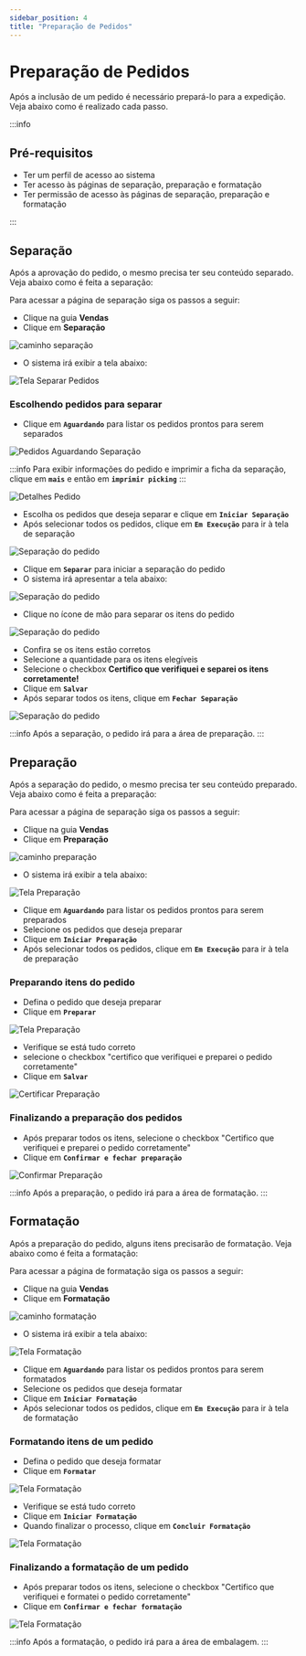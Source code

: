 ```yaml
---
sidebar_position: 4
title: "Preparação de Pedidos"
---
```


# Preparação de Pedidos

Após a inclusão de um pedido é necessário prepará-lo para a expedição. Veja abaixo como é realizado cada passo.

:::info

## Pré-requisitos

- Ter um perfil de acesso ao sistema
- Ter acesso às páginas de separação, preparação e formatação
- Ter permissão de acesso às páginas de separação, preparação e formatação

:::

## Separação

Após a aprovação do pedido, o mesmo precisa ter seu conteúdo separado. Veja abaixo como é feita a separação:

Para acessar a página de separação siga os passos a seguir:

- Clique na guia **Vendas**
- Clique em **Separação**

![caminho separação](/img/images/caminho_separacao.png)

- O sistema irá exibir a tela abaixo:

![Tela Separar Pedidos](/img/images/separar_pedidos.png)

### Escolhendo pedidos para separar

- Clique em **`Aguardando`** para listar os pedidos prontos para serem separados

![Pedidos Aguardando Separação](/img/images/aguardando_separacao.png)

:::info
Para exibir informações do pedido e imprimir a ficha da separação, clique em **`mais`** e então em **`imprimir picking`**
:::

![Detalhes Pedido](/img/images/detalhes_pedidos_2.png)

- Escolha os pedidos que deseja separar e clique em **`Iniciar Separação`**
- Após selecionar todos os pedidos, clique em **`Em Execução`** para ir à tela de separação

![Separação do pedido](/img/images/separacao_teste.png)

- Clique em **`Separar`** para iniciar a separação do pedido
- O sistema irá apresentar a tela abaixo:

![Separação do pedido](/img/images/separando_pedido.png)

- Clique no ícone de mão para separar os itens do pedido

![Separação do pedido](/img/images/certificar_separacao.png)

- Confira se os itens estão corretos
- Selecione a quantidade para os itens elegíveis
- Selecione o checkbox **Certifico que verifiquei e separei os itens corretamente!**
- Clique em **`Salvar`**
- Após separar todos os itens, clique em **`Fechar Separação`**

![Separação do pedido](/img/images/fechar_separacao.png)

:::info
Após a separação, o pedido irá para a área de preparação.
:::

## Preparação

Após a separação do pedido, o mesmo precisa ter seu conteúdo preparado. Veja abaixo como é feita a preparação:

Para acessar a página de separação siga os passos a seguir:

- Clique na guia **Vendas**
- Clique em **Preparação**

![caminho preparação](/img/images/caminho_preparacao.png)

- O sistema irá exibir a tela abaixo:

![Tela Preparação](/img/images/tela_preparacao.png)

- Clique em **`Aguardando`** para listar os pedidos prontos para serem preparados
- Selecione os pedidos que deseja preparar
- Clique em **`Iniciar Preparação`**
- Após selecionar todos os pedidos, clique em **`Em Execução`** para ir à tela de preparação

### Preparando itens do pedido

- Defina o pedido que deseja preparar
- Clique em **`Preparar`**

![Tela Preparação](/img/images/tela_preparacao_2.png)

- Verifique se está tudo correto
- selecione o checkbox "certifico que verifiquei e preparei o pedido corretamente"
- Clique em **`Salvar`**

![Certificar Preparação](/img/images/certificar_preparacao.png)

### Finalizando a preparação dos pedidos

- Após preparar todos os itens, selecione o checkbox "Certifico que verifiquei e preparei o pedido corretamente"
- Clique em **`Confirmar e fechar preparação`**

![Confirmar Preparação](/img/images/confirmar_preparacao.png)

:::info
Após a preparação, o pedido irá para a área de formatação.
:::

## Formatação

Após a preparação do pedido, alguns itens precisarão de formatação. Veja abaixo como é feita a formatação:

Para acessar a página de formatação siga os passos a seguir:

- Clique na guia **Vendas**
- Clique em **Formatação**

![caminho formatação](/img/images/caminho_formatacao.png)

- O sistema irá exibir a tela abaixo:

![Tela Formatação](/img/images/tela_formatacao.png)

- Clique em **`Aguardando`** para listar os pedidos prontos para serem formatados
- Selecione os pedidos que deseja formatar
- Clique em **`Iniciar Formatação`**
- Após selecionar todos os pedidos, clique em **`Em Execução`** para ir à tela de formatação

### Formatando itens de um pedido

- Defina o pedido que deseja formatar
- Clique em **`Formatar`**

![Tela Formatação](/img/images/aguardando_formatacao.png)

- Verifique se está tudo correto
- Clique em **`Iniciar Formatação`**
- Quando finalizar o processo, clique em **`Concluir Formatação`**

![Tela Formatação](/img/images/iniciar_formatacao.png)

### Finalizando a formatação de um pedido

- Após preparar todos os itens, selecione o checkbox "Certifico que verifiquei e formatei o pedido corretamente"
- Clique em **`Confirmar e fechar formatação`**

![Tela Formatação](/img/images/confirmar_formatacao.png)

:::info
Após a formatação, o pedido irá para a área de embalagem.
:::
